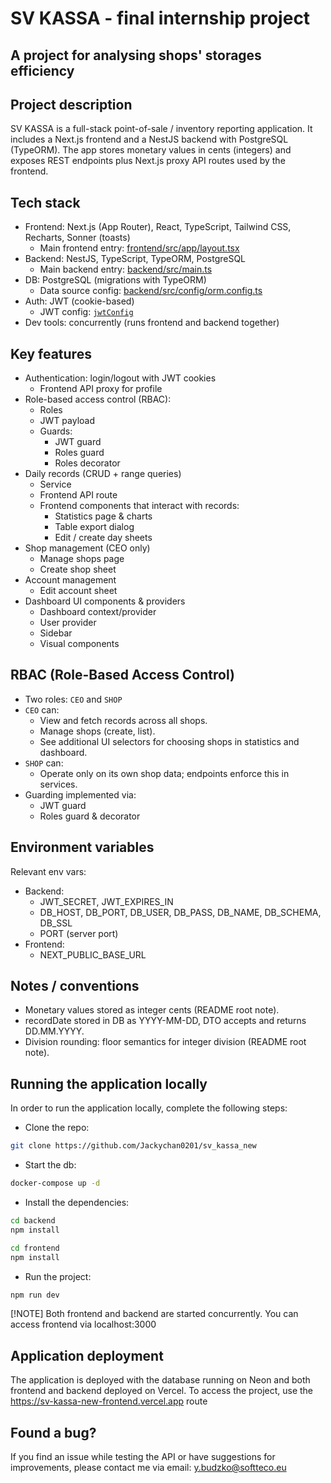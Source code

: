 # SV KASSA - final internship project
## A project for analysing shops' storages efficiency

## Project description
  
SV KASSA is a full-stack point-of-sale / inventory reporting application. It includes a Next.js frontend and a NestJS backend with PostgreSQL (TypeORM). The app stores monetary values in cents (integers) and exposes REST endpoints plus Next.js proxy API routes used by the frontend.

## Tech stack

- Frontend: Next.js (App Router), React, TypeScript, Tailwind CSS, Recharts, Sonner (toasts)
  - Main frontend entry: [frontend/src/app/layout.tsx](frontend/src/app/layout.tsx)
- Backend: NestJS, TypeScript, TypeORM, PostgreSQL
  - Main backend entry: [backend/src/main.ts](backend/src/main.ts)
- DB: PostgreSQL (migrations with TypeORM)
  - Data source config: [backend/src/config/orm.config.ts](backend/src/config/orm.config.ts)
- Auth: JWT (cookie-based)
  - JWT config: [`jwtConfig`](backend/src/config/jwt.config.ts)
- Dev tools: concurrently (runs frontend and backend together)

## Key features

- Authentication: login/logout with JWT cookies
  - Frontend API proxy for profile
- Role-based access control (RBAC):
  - Roles
  - JWT payload
  - Guards:
    - JWT guard
    - Roles guard
    - Roles decorator
- Daily records (CRUD + range queries)
  - Service
  - Frontend API route
  - Frontend components that interact with records:
    - Statistics page & charts
    - Table export dialog
    - Edit / create day sheets
- Shop management (CEO only)
  - Manage shops page
  - Create shop sheet
- Account management
  - Edit account sheet
- Dashboard UI components & providers
  - Dashboard context/provider
  - User provider
  - Sidebar
  - Visual components

## RBAC (Role-Based Access Control)

- Two roles: `CEO` and `SHOP`
- `CEO` can:
  - View and fetch records across all shops.
  - Manage shops (create, list).
  - See additional UI selectors for choosing shops in statistics and dashboard.
- `SHOP` can:
  - Operate only on its own shop data; endpoints enforce this in services.
- Guarding implemented via:
  - JWT guard
  - Roles guard & decorator

## Environment variables

Relevant env vars:

- Backend:
  - JWT_SECRET, JWT_EXPIRES_IN
  - DB_HOST, DB_PORT, DB_USER, DB_PASS, DB_NAME, DB_SCHEMA, DB_SSL
  - PORT (server port)
- Frontend:
  - NEXT_PUBLIC_BASE_URL

## Notes / conventions

- Monetary values stored as integer cents (README root note).
- recordDate stored in DB as YYYY-MM-DD, DTO accepts and returns DD.MM.YYYY.
- Division rounding: floor semantics for integer division (README root note).

## Running the application locally

In order to run the application locally, complete the following steps:

- Clone the repo:
```bash
git clone https://github.com/Jackychan0201/sv_kassa_new
```

- Start the db:
```bash
docker-compose up -d
```

- Install the dependencies:
```bash
cd backend
npm install

cd frontend
npm install
```

- Run the project:
```bash
npm run dev
```

[!NOTE]
Both frontend and backend are started concurrently. 
You can access frontend via localhost:3000

## Application deployment

The application is deployed with the database running on Neon and both frontend and backend deployed on Vercel. To access the project, use the https://sv-kassa-new-frontend.vercel.app route


## Found a bug?
If you find an issue while testing the API or have suggestions for improvements, please contact me via email: y.budzko@softteco.eu
